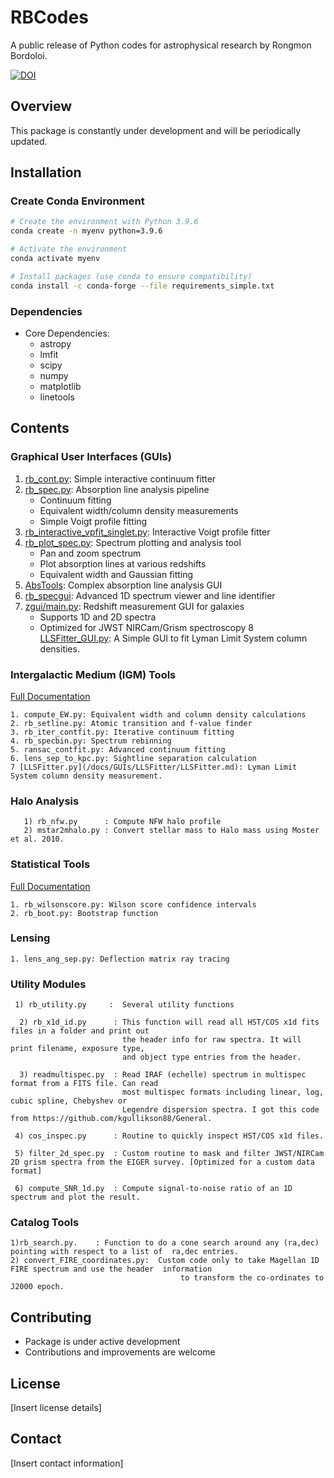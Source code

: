 # RBCodes

A public release of Python codes for astrophysical research by Rongmon Bordoloi. 

[![DOI](https://zenodo.org/badge/192408573.svg)](https://zenodo.org/badge/latestdoi/192408573)

## Overview
This package is constantly under development and will be periodically updated.

## Installation

### Create Conda Environment
```bash
# Create the environment with Python 3.9.6
conda create -n myenv python=3.9.6

# Activate the environment
conda activate myenv

# Install packages (use conda to ensure compatibility)
conda install -c conda-forge --file requirements_simple.txt
```

### Dependencies
- Core Dependencies: 
  - astropy
  - lmfit
  - scipy
  - numpy
  - matplotlib
  - linetools

## Contents

### Graphical User Interfaces (GUIs)
1. [rb_cont.py](/docs/GUIs/rb_cont.md): Simple interactive continuum fitter
2. [rb_spec.py](/docs/GUIs/rb_spec.md): Absorption line analysis pipeline
   - Continuum fitting
   - Equivalent width/column density measurements
   - Simple Voigt profile fitting
3. [rb_interactive_vpfit_singlet.py](/docs/GUIs/rb_interactive_vpfit_singlet.md): Interactive Voigt profile     fitter
4. [rb_plot_spec.py](/docs/GUIs/rb_plot_spec.md): Spectrum plotting and analysis tool
   - Pan and zoom spectrum
   - Plot absorption lines at various redshifts
   - Equivalent width and Gaussian fitting
5. [AbsTools](/docs/GUIs/AbsTools/README.md): Complex absorption line analysis GUI
6. [rb_specgui](/docs/GUIs/rb_specgui/rb_specgui.md): Advanced 1D spectrum viewer and line identifier
7. [zgui/main.py](/docs/GUIs/zgui.md): Redshift measurement GUI for galaxies
   - Supports 1D and 2D spectra
   - Optimized for JWST NIRCam/Grism spectroscopy
8 [LLSFitter_GUI.py](/docs/GUIs/LLSFitter/LLSFitter.md): A Simple GUI to fit Lyman Limit System column densities.

### Intergalactic Medium (IGM) Tools

[Full Documentation](/docs/IGM/IGM_README.md)

    1. compute_EW.py: Equivalent width and column density calculations
    2. rb_setline.py: Atomic transition and f-value finder
    3. rb_iter_contfit.py: Iterative continuum fitting
    4. rb_specbin.py: Spectrum rebinning
    5. ransac_contfit.py: Advanced continuum fitting
    6. lens_sep_to_kpc.py: Sightline separation calculation
    7 [LLSFitter.py](/docs/GUIs/LLSFitter/LLSFitter.md): Lyman Limit System column density measurement. 
    
### Halo Analysis
       1) rb_nfw.py      : Compute NFW halo profile
       2) mstar2mhalo.py : Convert stellar mass to Halo mass using Moster et al. 2010.

### Statistical Tools
[Full Documentation](/docs/rbstat/rb_stat_readme.md)

    1. rb_wilsonscore.py: Wilson score confidence intervals
    2. rb_boot.py: Bootstrap function

### Lensing
    1. lens_ang_sep.py: Deflection matrix ray tracing

### Utility Modules
     1) rb_utility.py     :  Several utility functions

      2) rb_x1d_id.py      : This function will read all HST/COS x1d fits files in a folder and print out
                             the header info for raw spectra. It will print filename, exposure type, 
                             and object type entries from the header.

      3) readmultispec.py  : Read IRAF (echelle) spectrum in multispec format from a FITS file. Can read 
                             most multispec formats including linear, log, cubic spline, Chebyshev or 
                             Legendre dispersion spectra. I got this code from https://github.com/kgullikson88/General.

     4) cos_inspec.py      : Routine to quickly inspect HST/COS x1d files.

     5) filter_2d_spec.py  : Custom routine to mask and filter JWST/NIRCam 2D grism spectra from the EIGER survey. [Optimized for a custom data format]

     6) compute_SNR_1d.py  : Compute signal-to-noise ratio of an 1D spectrum and plot the result.
             

### Catalog Tools
    1)rb_search.py.    : Function to do a cone search around any (ra,dec) pointing with respect to a list of  ra,dec entries.
    2) convert_FIRE_coordinates.py:  Custom code only to take Magellan 1D FIRE spectrum and use the header  information
                                          to transform the co-ordinates to J2000 epoch.

## Contributing
- Package is under active development
- Contributions and improvements are welcome

## License
[Insert license details]

## Contact
[Insert contact information]